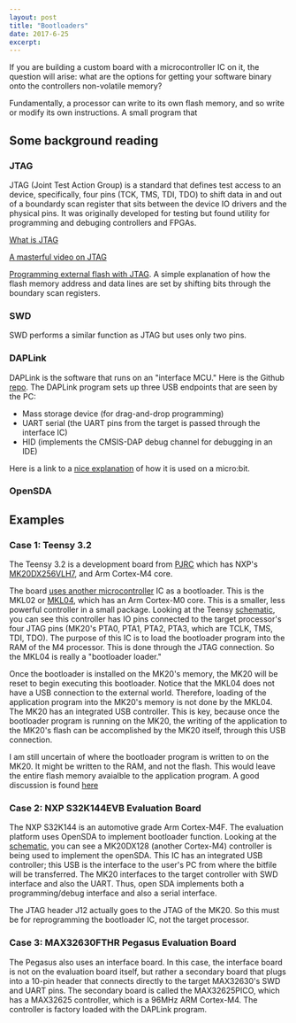 ```yaml
---
layout: post
title: "Bootloaders"
date: 2017-6-25
excerpt:
---
```


If you are building a custom board with a microcontroller IC on it, the question will arise: what are the options for getting your software binary onto the controllers non-volatile memory?

Fundamentally, a processor can write to its own flash memory, and so write or modify its own instructions. A small program that

## Some background reading

### JTAG

JTAG (Joint Test Action Group) is a standard that defines test access to an device, specifically, four pins (TCK, TMS, TDI, TDO) to shift data in and out of a boundardy scan register that sits between the device IO drivers and the physical pins. It was originally developed for testing but found utility for programming and debuging controllers and FPGAs.

[What is JTAG](https://www.xjtag.com/about-jtag/what-is-jtag/)

[A masterful video on JTAG](https://m.youtube.com/watch?v=TlWlLeC5BUs)

[Programming external flash with JTAG](https://www.intellitech.com/products/eclipseboundaryscanflash.asp). A simple explanation of how the flash memory address and data lines are set by shifting bits through the boundary scan registers.

### SWD

SWD performs a similar function as JTAG but uses only two pins.

### DAPLink

DAPLink is the software that runs on an "interface MCU." Here is the Github [repo](https://github.com/mbedmicro/DAPLink). The DAPLink program sets up three USB endpoints that are seen by the PC:
* Mass storage device (for drag-and-drop programming)
* UART serial (the UART pins from the target is passed through the interface IC)
* HID (implements the CMSIS-DAP debug channel for debugging in an IDE)

Here is a link to a [nice explanation](http://tech.microbit.org/software/daplink-interface/) of how it is used on a micro:bit.

### OpenSDA



## Examples

### Case 1: Teensy 3.2

The Teensy 3.2 is a development board from [PJRC](https://www.pjrc.com/store/teensy32.html) which has NXP's [MK20DX256VLH7](http://www.nxp.com/docs/en/data-sheet/K20P64M72SF1.pdf), and Arm Cortex-M4 core.

The board [uses another microcontroller](https://www.pjrc.com/store/ic_mkl02.html) IC as a bootloader. This is the MKL02 or [MKL04](http://cache.freescale.com/files/32bit/doc/data_sheet/KL04P48M48SF1.pdf), which has an Arm Cortex-M0 core. This is a smaller, less powerful controller in a small package. Looking at the Teensy [schematic](https://www.pjrc.com/teensy/schematic.html), you can see this controller has IO pins connected to the target processor's four JTAG pins (MK20's PTA0, PTA1, PTA2, PTA3, which are TCLK, TMS, TDI, TDO). The purpose of this IC is to load the bootloader program into the RAM of the M4 processor. This is done through the JTAG connection. So the MKL04 is really a "bootloader loader."

Once the bootloader is installed on the MK20's memory, the MK20 will be reset to begin executing this bootloader. Notice that the MKL04 does not have a USB connection to the external world. Therefore, loading of the application program into the MK20's memory is not done by the MKL04. The MK20 has an integrated USB controller. This is key, because once the bootloader program is running on the MK20, the writing of the application to the MK20's flash can be accomplished by the MK20 itself, through this USB connection.

I am still uncertain of where the bootloader program is written to on the MK20. It might be written to the RAM, and not the flash. This would leave the entire flash memory avaialble to the application program. A good discussion is found [here](https://na01.safelinks.protection.outlook.com/?url=https%3A%2F%2Fforum.pjrc.com%2Fthreads%2F33341-Bootloader-sequence&data=01%7C01%7Cmike.montague%40maximintegrated.com%7Cd48280f70c324ddc197508d4c49b835a%7Cfbd909dfea694788a554f24b7854ad03%7C0&sdata=K%2Fc2b5aQFtDQ%2Fs1koLRnXO9pYrKGJUdgFTJJwwkSwis%3D&reserved=0)

### Case 2: NXP S32K144EVB Evaluation Board

The NXP S32K144 is an automotive grade Arm Cortex-M4F. The evaluation platform uses OpenSDA to implement bootloader function. Looking at the [schematic](http://cache.nxp.com/downloads/en/schematics/S32K144EVB-SCH.pdf?fsrch=1&sr=3&pageNum=1), you can see a MK20DX128 (another Cortex-M4) controller is being used to implement the openSDA. This IC has an integrated USB controller; this USB is the interface to the user's PC from where the bitfile will be transferred. The MK20 interfaces to the target controller with SWD interface and also the UART. Thus, open SDA implements both a programming/debug interface and also a serial interface.

The JTAG header J12 actually goes to the JTAG of the MK20. So this must be for reprogramming the bootloader IC, not the target processor.

### Case 3: MAX32630FTHR Pegasus Evaluation Board

The Pegasus also uses an interface board. In this case, the interface board is not on the evaluation board itself, but rather a secondary board that plugs into a 10-pin header that connects directly to the target MAX32630's SWD and UART pins. The secondary board is called the MAX32625PICO, which has a MAX32625 controller, which is a 96MHz ARM Cortex-M4. The controller is factory loaded with the DAPLink program.
